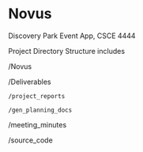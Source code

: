 # Novus
Discovery Park Event App, CSCE 4444

Project Directory Structure includes
  
  /Novus
	
/Deliverables
		
	/project_reports
		
	/gen_planning_docs
	
/meeting_minutes
	
/source_code

